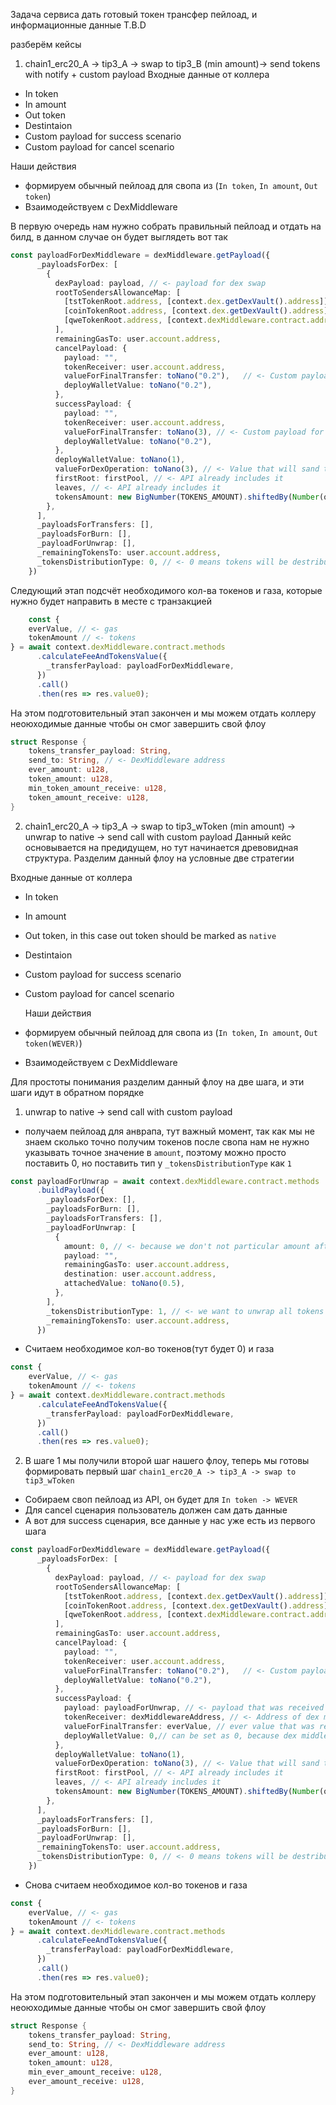 
Задача сервиса дать готовый токен трансфер пейлоад, и информационные данные T.B.D

разберём кейсы

1) chain1_erc20_A -> tip3_A -> swap to tip3_B (min amount)-> send tokens with notify + custom payload
   Входные данные от коллера
- In token
- In amount
- Out token
- Destintaion
- Custom payload for success scenario
- Custom payload for cancel scenario

Наши действия
- формируем обычный пейлоад для свопа из (`In token`, `In amount`, `Out token`)
- Взаимодействуем с DexMiddleware
  
В первую очередь нам нужно собрать правильный пейлоад и отдать на билд, в данном случае он будет выглядеть вот так
```typescript
const payloadForDexMiddleware = dexMiddleware.getPayload({
      _payloadsForDex: [
        {
          dexPayload: payload, // <- payload for dex swap
          rootToSendersAllowanceMap: [
            [tstTokenRoot.address, [context.dex.getDexVault().address]],
            [coinTokenRoot.address, [context.dex.getDexVault().address]],                             // <- API already includes it
            [qweTokenRoot.address, [context.dexMiddleware.contract.address, dexPoolFooBarQwe.address]],
          ],
          remainingGasTo: user.account.address,
          cancelPayload: {
            payload: "",
            tokenReceiver: user.account.address,
            valueForFinalTransfer: toNano("0.2"),   // <- Custom payload for cancel scenario
            deployWalletValue: toNano("0.2"),
          },
          successPayload: {
            payload: "",
            tokenReceiver: user.account.address,
            valueForFinalTransfer: toNano(3), // <- Custom payload for cancel scenario
            deployWalletValue: toNano("0.2"),
          },
          deployWalletValue: toNano(1),
          valueForDexOperation: toNano(3), // <- Value that will sand to the dex, API already includes it
          firstRoot: firstPool, // <- API already includes it
          leaves, // <- API already includes it
          tokensAmount: new BigNumber(TOKENS_AMOUNT).shiftedBy(Number(qweTokenWallet.tokenDecimals)).toString(), // <- Tokens amout that will be directed to the DEX
        },
      ],
      _payloadsForTransfers: [],
      _payloadsForBurn: [],
      _payloadForUnwrap: [],
      _remainingTokensTo: user.account.address,
      _tokensDistributionType: 0, // <- 0 means tokens will be destributed by `tokensAmount`, 1 means all tokens will be directed to the only one flow
    })
```
Следующий этап подсчёт необходимого кол-ва токенов и газа, которые нужно будет направить в месте с транзакцией
```typescript
    const {
    everValue, // <- gas
    tokenAmount // <- tokens
} = await context.dexMiddleware.contract.methods
      .calculateFeeAndTokensValue({
        _transferPayload: payloadForDexMiddleware,
      })
      .call()
      .then(res => res.value0);
```
На этом подготовительный этап закончен и мы можем отдать коллеру неоюходимые данные чтобы он смог завершить свой флоу
```rust
struct Response {
    tokens_transfer_payload: String,
    send_to: String, // <- DexMiddleware address
    ever_amount: u128,
    token_amount: u128,
    min_token_amount_receive: u128,
    token_amount_receive: u128,
}
```

2) chain1_erc20_A -> tip3_A -> swap to tip3_wToken (min amount) -> unwrap to native -> send call with custom payload
Данный кейс основывается на предидущем, но тут начинается древовидная структура. Разделим данный флоу на условные две стратегии


  Входные данные от коллера
- In token
- In amount
- Out token, in this case out token should be marked as `native`
- Destintaion
- Custom payload for success scenario
- Custom payload for cancel scenario

  Наши действия
- формируем обычный пейлоад для свопа из (`In token`, `In amount`, `Out token(WEVER)`)
- Взаимодействуем с DexMiddleware

Для простоты понимания разделим данный флоу на две шага, и эти шаги идут в обратном порядке
1. unwrap to native -> send call with custom payload
- получаем пейлоад для анврапа, тут важный момент, так как мы не знаем сколько точно получим токенов после свопа нам не нужно
указывать точное значение в `amount`, поэтому можно просто поставить 0, но поставить тип у  `_tokensDistributionType` как `1`
```typescript
const payloadForUnwrap = await context.dexMiddleware.contract.methods
      .buildPayload({
        _payloadsForDex: [],
        _payloadsForBurn: [],
        _payloadsForTransfers: [],
        _payloadForUnwrap: [
          {
            amount: 0, // <- because we don't not particular amount after swap
            payload: "",
            remainingGasTo: user.account.address,
            destination: user.account.address,
            attachedValue: toNano(0.5),
          },
        ],
        _tokensDistributionType: 1, // <- we want to unwrap all tokens
        _remainingTokensTo: user.account.address,
      })
```
- Считаем необходимое кол-во токенов(тут будет 0) и газа
```typescript
const {
    everValue, // <- gas
    tokenAmount // <- tokens
} = await context.dexMiddleware.contract.methods
      .calculateFeeAndTokensValue({
        _transferPayload: payloadForDexMiddleware,
      })
      .call()
      .then(res => res.value0);
```
2. В шаге 1 мы получили второй шаг нашего флоу, теперь мы готовы формировать первый шаг
`chain1_erc20_A -> tip3_A -> swap to tip3_wToken`
- Собираем своп пейлоад из API, он будет для `In token -> WEVER`
- Для cancel сценария пользователь должен сам дать данные
- А вот для success сценария, все данные у нас уже есть из первого шага
```typescript
const payloadForDexMiddleware = dexMiddleware.getPayload({
      _payloadsForDex: [
        {
          dexPayload: payload, // <- payload for dex swap
          rootToSendersAllowanceMap: [
            [tstTokenRoot.address, [context.dex.getDexVault().address]],
            [coinTokenRoot.address, [context.dex.getDexVault().address]],                             // <- API already includes it
            [qweTokenRoot.address, [context.dexMiddleware.contract.address, dexPoolFooBarQwe.address]],
          ],
          remainingGasTo: user.account.address,
          cancelPayload: {
            payload: "",
            tokenReceiver: user.account.address,
            valueForFinalTransfer: toNano("0.2"),   // <- Custom payload for cancel scenario
            deployWalletValue: toNano("0.2"),
          },
          successPayload: {
            payload: payloadForUnwrap, // <- payload that was received from step 1
            tokenReceiver: dexMiddlewareAddress, // <- Address of dex middleware for recursive entrance
            valueForFinalTransfer: everValue, // ever value that was received in amount calculation of step 1
            deployWalletValue: 0,// can be set as 0, because dex middleware already has WEVER address
          },
          deployWalletValue: toNano(1),
          valueForDexOperation: toNano(3), // <- Value that will sand to the dex, API already includes it
          firstRoot: firstPool, // <- API already includes it
          leaves, // <- API already includes it
          tokensAmount: new BigNumber(TOKENS_AMOUNT).shiftedBy(Number(qweTokenWallet.tokenDecimals)).toString(), // <- Tokens amout that will be directed to the DEX
        },
      ],
      _payloadsForTransfers: [],
      _payloadsForBurn: [],
      _payloadForUnwrap: [],
      _remainingTokensTo: user.account.address,
      _tokensDistributionType: 0, // <- 0 means tokens will be destributed by `tokensAmount`, 1 means all tokens will be directed to the only one flow
    })
```
- Снова считаем необходимое кол-во токенов и газа 
```typescript
const {
    everValue, // <- gas
    tokenAmount // <- tokens
} = await context.dexMiddleware.contract.methods
      .calculateFeeAndTokensValue({
        _transferPayload: payloadForDexMiddleware,
      })
      .call()
      .then(res => res.value0);
```
На этом подготовительный этап закончен и мы можем отдать коллеру неоюходимые данные чтобы он смог завершить свой флоу
```rust
struct Response {
    tokens_transfer_payload: String,
    send_to: String, // <- DexMiddleware address
    ever_amount: u128,
    token_amount: u128,
    min_ever_amount_receive: u128,
    ever_amount_receive: u128,
}
```
